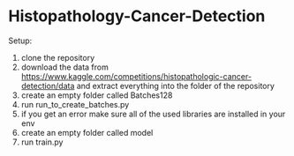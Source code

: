 # Histopathology-Cancer-Detection

Setup:
1. clone the repository
2. download the data from https://www.kaggle.com/competitions/histopathologic-cancer-detection/data and extract everything into the folder of the repository
3. create an empty folder called Batches128
4. run run_to_create_batches.py
5. if you get an error make sure all of the used libraries are installed in your env
6. create an empty folder called model
7. run train.py
